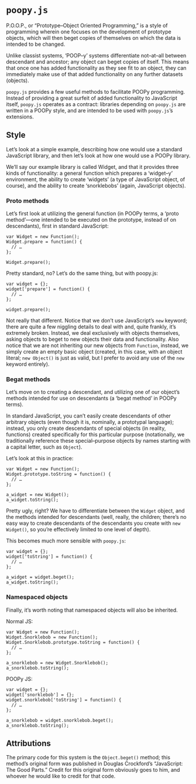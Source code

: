 `poopy.js`
==========
P.O.O.P., or “Prototype–Object Oriented Programming,” is a style of
programming wherein one focuses on the development of prototype objects, which
will then beget copies of themselves on which the data is intended to be
changed.

Unlike classist systems, ‘POOP–y’ systems differentiate not–at–all between
descendant and ancestor; any object can beget copies of itself. This means
that once one has added functionality as they see fit to an object, they can
immediately make use of that added functionality on any further datasets
(objects).

`poopy.js` provides a few useful methods to facilitate POOPy programming.
Instead of providing a great surfeit of added functionality to JavaScript
itself, `poopy.js` operates as a contract: libraries depending on `poopy.js`
are written in a POOPy style, and are intended to be used with `poopy.js`’s
extensions.

Style
-----
Let’s look at a simple example, describing how one would use a standard
JavaScript library, and then let’s look at how one would use a POOPy library.

We’ll say our example library is called Widget, and that it provides three
kinds of functionality: a general function which prepares a ‘widget–y’
environment, the ability to create ‘widgets’ (a type of JavaScript object, of
course), and the ability to create ‘snorklebobs’ (again, JavaScript objects).

### Proto methods
Let’s first look at utilizing the general function (in POOPy terms, a ‘proto
method’—one intended to be executed on the prototype, instead of on
descendants), first in standard JavaScript:

    var Widget = new Function();
    Widget.prepare = function() {
      // …
    };
    
    Widget.prepare();

Pretty standard, no? Let’s do the same thing, but with poopy.js:

    var widget = {};
    widget['prepare'] = function() {
      // …
    };
    
    widget.prepare();

Not really that different. Notice that we don’t use JavaScript’s `new`
keyword; there are quite a few niggling details to deal with and, quite
frankly, it’s extremely broken. Instead, we deal exclusively with objects
themselves, asking objects to beget to new objects their data and
functionality. Also notice that we are not inheriting our new objects from
`Function`, instead, we simply create an empty basic object (created, in this
case, with an object literal; `new Object()` is just as valid, but I prefer to
avoid any use of the `new` keyword entirely).

### Begat methods
Let’s move on to creating a descendant, and utilizing one of our object’s
methods intended for use on descendants (a ‘begat method’ in POOPy terms).

In standard JavaScript, you can’t easily create descendants of other arbitrary
objects (even though it is, nominally, a prototypal language); instead, you
only create descendants of special objects (in reality, functions) created
specifically for this particular purpose (notationally, we traditionally
reference these special–purpose objects by names starting with a capital
letter, such as `Object`).

Let’s look at this in practice:

    var Widget = new Function();
    Widget.prototype.toString = function() {
      // …
    };
    
    a_widget = new Widget();
    a_widget.toString();

Pretty ugly, right? We have to differentiate between the `Widget` object, and
the methods intended for descendants (well, really, the children; there’s no
easy way to create descendants of the descendants you create with `new
Widget()`, so you’re effectively limited to one level of depth).

This becomes much more sensible with `poopy.js`:

    var widget = {};
    widget['toString'] = function() {
      // …
    };
    
    a_widget = widget.beget();
    a_widget.toString();

### Namespaced objects
Finally, it’s worth noting that namespaced objects will also be inherited.

Normal JS:

    var Widget = new Function();
    Widget.Snorklebob = new Function();
    Widget.Snorklebob.prototype.toString = function() {
      // …
    };
    
    a_snorklebob = new Widget.Snorklebob();
    a_snorklebob.toString();

POOPy JS:

    var widget = {};
    widget['snorklebob'] = {};
    widget.snorklebob['toString'] = function() {
      // …
    };
      
    a_snorklebob = widget.snorklebob.beget();
    a_snorklebob.toString();

Attributions
------------
The primary code for this system is the `Object.beget()` method; this method’s
original form was published in Douglas Crockford’s “JavaScript: The Good
Parts.” Credit for this original form obviously goes to him, and whoever he
would like to credit for that code.
